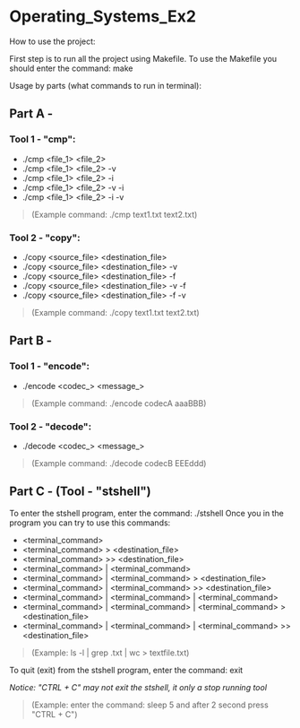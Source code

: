 # Operating_Systems_Ex2

How to use the project:

First step is to run all the project using Makefile.
To use the Makefile you should enter the command: make


Usage by parts (what commands to run in terminal):


## Part A - 

### Tool 1 - "cmp": 
- ./cmp <file_1> <file_2>
- ./cmp <file_1> <file_2> -v
- ./cmp <file_1> <file_2> -i
- ./cmp <file_1> <file_2> -v -i
- ./cmp <file_1> <file_2> -i -v

> (Example command: ./cmp text1.txt text2.txt) 

### Tool 2 - "copy":
- ./copy <source_file> <destination_file>
- ./copy <source_file> <destination_file> -v
- ./copy <source_file> <destination_file> -f
- ./copy <source_file> <destination_file> -v -f
- ./copy <source_file> <destination_file> -f -v

> (Example command: ./copy text1.txt text2.txt) 


## Part B -

### Tool 1 - "encode":
- ./encode <codec_> <message_>

> (Example command: ./encode codecA aaaBBB) 


### Tool 2 - "decode":
- ./decode <codec_> <message_>

> (Example command: ./decode codecB EEEddd) 


## Part C - (Tool - "stshell")

To enter the stshell program, enter the command: ./stshell
Once you in the program you can try to use this commands:

- <terminal_command>
- <terminal_command> > <destination_file>
- <terminal_command> >> <destination_file>
- <terminal_command> | <terminal_command>
- <terminal_command> | <terminal_command> > <destination_file>
- <terminal_command> | <terminal_command> >> <destination_file>
- <terminal_command> | <terminal_command> | <terminal_command> 
- <terminal_command> | <terminal_command> | <terminal_command> > <destination_file> 
- <terminal_command> | <terminal_command> | <terminal_command> >> <destination_file> 

> (Example: ls -l | grep .txt | wc > textfile.txt)

To quit (exit) from the stshell program, enter the command: exit

*Notice: "CTRL + C" may not exit the stshell, it only a stop running tool*
> (Example: enter the command: sleep 5
and after 2 second press "CTRL + C")
